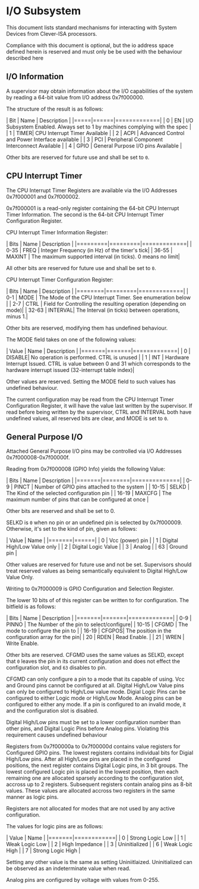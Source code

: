 # I/O Subsystem

This document lists standard mechanisms for interacting with System Devices from Clever-ISA processors. 

Compliance with this document is optional, but the io address space defined herein is reserved and must only be be used with the behaviour described here

## I/O Information

A supervisor may obtain information about the I/O capabilities of the system by reading a 64-bit value from I/O address 0x7f000000.

The structure of the result is as follows:

| Bit | Name | Description |
|=====|======|=============|
| 0   | EN   | I/O Subsystem Enabled. Always set to 1 by machines complying with the spec |
| 1   | TIMER| CPU Interrupt Timer Available |
| 2   | ACPI | Advanced Control and Power Interface available | 
| 3   | PCI  | Peripheral Component Interconnect Available |
| 4   | GPIO | General Purpose I/O pins Available |


Other bits are reserved for future use and shall be set to `0`.

## CPU Interrupt Timer

The CPU Interrupt Timer Registers are available via the I/O Addresses 0x7f000001 and 0x7f000002.

0x7f000001 is a read-only register containing the 64-bit CPU Interrupt Timer Information. The second is the 64-bit CPU Interrupt Timer Configuration Register.

CPU Interrupt Timer Information Register:

| Bits    |  Name   | Description |
|=========|=========|=============|
| 0-35    | FREQ    | Integer Frequency (in Hz) of the timer's tick|
| 36-55   | MAXINT  | The maximum supported interval (in ticks). 0 means no limit|


All other bits are reserved for future use and shall be set to `0`.

CPU Interrupt Timer Configuration Register:

| Bits   | Name    | Description |
|========|=========|=============|
| 0-1    | MODE    | The Mode of the CPU Interrupt Timer. See enumeration below |
| 2-7    | CTRL    | Field for Controlling the resulting operation (depending on mode)|
| 32-63  | INTERVAL| The Interval (in ticks) between operations, minus 1.|

Other bits are reserved, modifying them has undefined behaviour.

The MODE field takes on one of the following values:

| Value | Name  | Description |
|=======|=======|=============|
| 0     | DISABLE| No operation is performed. CTRL is unused |
| 1     | INT   | Hardware Interrupt Issued. CTRL is value between 0 and 31 which corresponds to the hardware interrupt issued (32-interrupt table index)|

Other values are reserved. Setting the MODE field to such values has undefined behaviour.

The current configuration may be read from the CPU Interrupt Timer Configuration Register, it will have the value last written by the supervisor.
If read before being written by the supervisor, CTRL and INTERVAL both have undefined values, all reserved bits are clear, and MODE is set to `0`.

## General Purpose I/O

Attached General Purpose I/O pins may be controlled via I/O Addresses 0x7f000008-0x7f00000f. 

Reading from 0x7f000008 (GPIO Info) yields the following Value:

| Bits  | Name   | Description  |
|=======|========|==============|
| 0-9   | PINCT  | Number of GPIO pins attached to the system |
| 10-15 | SELKD  | The Kind of the selected configuration pin |
| 16-19 | MAXCFG | The maximum number of pins that can be configured at once |

Other bits are reserved and shall be set to 0.

SELKD is `0` when no pin or an undefined pin is selected by 0x7f000009. Otherwise, it's set to the kind of pin, given as follows:

| Value | Name |
|=======|======|
| 0     | Vcc (power) pin |
| 1     | Digital High/Low Value only |
| 2     | Digital Logic Value |
| 3     | Analog |
| 63    | Ground pin |

Other values are reserved for future use and not be set. Supervisors should treat reserved values as being semantically equivalent to Digital High/Low Value Only.

Writing to 0x7f000009 is GPIO Configuration and Selection Register. 

The lower 10 bits of of this register can be written to for configuration. The bitfield is as follows:

| Bits  | Name  | Description |
|=======|=======|=============|
| 0-9   | PINNO | The Number of the pin to select/configure|
| 10-15 | CFGMD | The mode to configure the pin to |
| 16-19 | CFGPOS| The position in the configuration array for the pin|
| 20    | RDEN | Read Enable. |
| 21    | WREN | Write Enable.

Other bits are reserved. CFGMD uses the same values as SELKD, except that `0` leaves the pin in its current configuration and does not effect the configuration slot, and `63` disables to pin.

CFGMD can only configure a pin to a mode that its capable of using. Vcc and Ground pins cannot be configured at all.
Digital High/Low Value pins can only be configured to High/Low value mode. Digial Logic Pins can be configured to either Logic mode or High/Low Mode.
Analog pins can be configured to either any mode. If a pin is configured to an invalid mode, it and the configuration slot is disabled.

Digital High/Low pins must be set to a lower configuration number than other pins, and Digital Logic Pins before Analog pins. Violating this requirement causes undefined behaviour

Registers from 0x7f00000a to 0x7f00000d contains value registers for Configured GPIO pins.
The lowest registers contains individual bits for Digial High/Low pins. 
After all High/Low pins are placed in the configured positions, the next register contains Digital Logic pins, in 3 bit groups.
The lowest configured Logic pin is placed in the lowest position, then each remaining one are allocated sparsely according to the configuration slot, accross up to 2 registers.
Subsequent registers contain analog pins as 8-bit values. These values are allocated accross two registers in the same manner as logic pins.

Registers are not allocated for modes that are not used by any active configuration.

The values for logic pins are as follows:

| Value | Name       |
|=======|============|
| 0     | Strong Logic Low  |
| 1     | Weak Logic Low |
| 2     | High Impedance |
| 3     | Uninitialized |
| 6     | Weak Logic High |
| 7     | Strong Logic High |

Setting any other value is the same as setting Uniniitlaized. Uninitialized can be observed as an indeterminate value when read.

Analog pins are configured by voltage with values from 0-255. 


